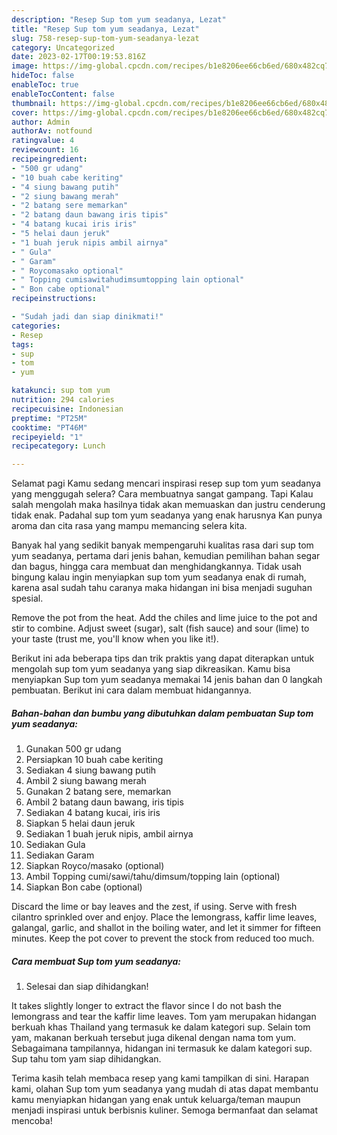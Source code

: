 ```yaml
---
description: "Resep Sup tom yum seadanya, Lezat"
title: "Resep Sup tom yum seadanya, Lezat"
slug: 758-resep-sup-tom-yum-seadanya-lezat
category: Uncategorized
date: 2023-02-17T00:19:53.816Z
image: https://img-global.cpcdn.com/recipes/b1e8206ee66cb6ed/680x482cq70/sup-tom-yum-seadanya-foto-resep-utama.jpg
hideToc: false
enableToc: true
enableTocContent: false
thumbnail: https://img-global.cpcdn.com/recipes/b1e8206ee66cb6ed/680x482cq70/sup-tom-yum-seadanya-foto-resep-utama.jpg
cover: https://img-global.cpcdn.com/recipes/b1e8206ee66cb6ed/680x482cq70/sup-tom-yum-seadanya-foto-resep-utama.jpg
author: Admin
authorAv: notfound
ratingvalue: 4
reviewcount: 16
recipeingredient:
- "500 gr udang"
- "10 buah cabe keriting"
- "4 siung bawang putih"
- "2 siung bawang merah"
- "2 batang sere memarkan"
- "2 batang daun bawang iris tipis"
- "4 batang kucai iris iris"
- "5 helai daun jeruk"
- "1 buah jeruk nipis ambil airnya"
- " Gula"
- " Garam"
- " Roycomasako optional"
- " Topping cumisawitahudimsumtopping lain optional"
- " Bon cabe optional"
recipeinstructions:

- "Sudah jadi dan siap dinikmati!"
categories:
- Resep
tags:
- sup
- tom
- yum

katakunci: sup tom yum 
nutrition: 294 calories
recipecuisine: Indonesian
preptime: "PT25M"
cooktime: "PT46M"
recipeyield: "1"
recipecategory: Lunch

---
```



Selamat pagi Kamu sedang mencari inspirasi resep sup tom yum seadanya yang menggugah selera? Cara membuatnya sangat gampang. Tapi Kalau salah mengolah maka hasilnya tidak akan memuaskan dan justru cenderung tidak enak. Padahal sup tom yum seadanya yang enak harusnya Kan punya aroma dan cita rasa yang mampu memancing selera kita.


Banyak hal yang sedikit banyak mempengaruhi kualitas rasa dari sup tom yum seadanya, pertama dari jenis bahan, kemudian pemilihan bahan segar dan bagus, hingga cara membuat dan menghidangkannya. Tidak usah bingung kalau ingin menyiapkan sup tom yum seadanya enak di rumah, karena asal sudah tahu caranya maka hidangan ini bisa menjadi suguhan spesial.

Remove the pot from the heat. Add the chiles and lime juice to the pot and stir to combine. Adjust sweet (sugar), salt (fish sauce) and sour (lime) to your taste (trust me, you&#39;ll know when you like it!).


Berikut ini ada beberapa tips dan trik praktis yang dapat diterapkan untuk mengolah sup tom yum seadanya yang siap dikreasikan. Kamu bisa menyiapkan Sup tom yum seadanya memakai 14 jenis bahan dan 0 langkah pembuatan. Berikut ini cara dalam membuat hidangannya.

<!--inarticleads1-->

##### Bahan-bahan dan bumbu yang dibutuhkan dalam pembuatan Sup tom yum seadanya:

1. Gunakan 500 gr udang
1. Persiapkan 10 buah cabe keriting
1. Sediakan 4 siung bawang putih
1. Ambil 2 siung bawang merah
1. Gunakan 2 batang sere, memarkan
1. Ambil 2 batang daun bawang, iris tipis
1. Sediakan 4 batang kucai, iris iris
1. Siapkan 5 helai daun jeruk
1. Sediakan 1 buah jeruk nipis, ambil airnya
1. Sediakan  Gula
1. Sediakan  Garam
1. Siapkan  Royco/masako (optional)
1. Ambil  Topping cumi/sawi/tahu/dimsum/topping lain (optional)
1. Siapkan  Bon cabe (optional)


Discard the lime or bay leaves and the zest, if using. Serve with fresh cilantro sprinkled over and enjoy. Place the lemongrass, kaffir lime leaves, galangal, garlic, and shallot in the boiling water, and let it simmer for fifteen minutes. Keep the pot cover to prevent the stock from reduced too much. 

<!--inarticleads2-->

##### Cara membuat Sup tom yum seadanya:


1. Selesai dan siap dihidangkan!

It takes slightly longer to extract the flavor since I do not bash the lemongrass and tear the kaffir lime leaves. Tom yam merupakan hidangan berkuah khas Thailand yang termasuk ke dalam kategori sup. Selain tom yam, makanan berkuah tersebut juga dikenal dengan nama tom yum. Sebagaimana tampilannya, hidangan ini termasuk ke dalam kategori sup. Sup tahu tom yam siap dihidangkan. 

Terima kasih telah membaca resep yang kami tampilkan di sini. Harapan kami, olahan Sup tom yum seadanya yang mudah di atas dapat membantu kamu menyiapkan hidangan yang enak untuk keluarga/teman maupun menjadi inspirasi untuk berbisnis kuliner. Semoga bermanfaat dan selamat mencoba!
